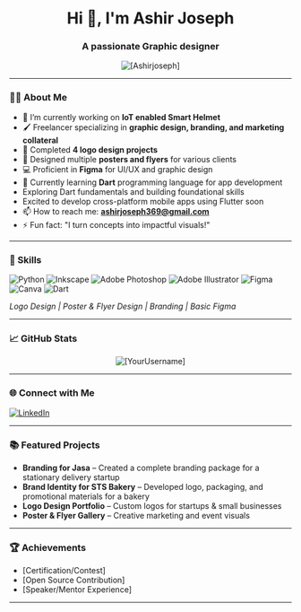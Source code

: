 <h1 align="center">Hi 👋, I'm Ashir Joseph</h1>
<h3 align="center">A passionate Graphic designer</h3>

<p align="center">
  <img src="https://komarev.com/ghpvc/?username=[Ashir Joseph]&label=Profile%20views&color=0e75b6&style=flat" alt="[Ashirjoseph]" />
</p>

---

### 👩‍💻 About Me

- 🔭 I’m currently working on **IoT enabled Smart Helmet**
- 🖌️ Freelancer specializing in **graphic design, branding, and marketing collateral**
- 🎨 Completed **4 logo design projects**
- 📰 Designed multiple **posters and flyers** for various clients
- 💻 Proficient in **Figma** for UI/UX and graphic design
- 🌱 Currently learning **Dart** programming language for app development  
- Exploring Dart fundamentals and building foundational skills  
- Excited to develop cross-platform mobile apps using Flutter soon
- 📫 How to reach me: **ashirjoseph369@gmail.com**
- ⚡ Fun fact: "I turn concepts into impactful visuals!"

---

### 🚀 Skills

![Python](https://img.shields.io/badge/Python-3776AB?style=for-the-badge&logo=python&logoColor=white)
![Inkscape](https://img.shields.io/badge/Inkscape-000000?style=for-the-badge&logo=inkscape&logoColor=white)
![Adobe Photoshop](https://img.shields.io/badge/Adobe_Photoshop-31A8FF?style=for-the-badge&logo=adobephotoshop&logoColor=white)
![Adobe Illustrator](https://img.shields.io/badge/Adobe_Illustrator-FF9A00?style=for-the-badge&logo=adobeillustrator&logoColor=white)
![Figma](https://img.shields.io/badge/Figma-F24E1E?style=for-the-badge&logo=figma&logoColor=white)
![Canva](https://img.shields.io/badge/Canva-00C4CC?style=for-the-badge&logo=canva&logoColor=white)
![Dart](https://img.shields.io/badge/Dart-0175C2?style=for-the-badge&logo=dart&logoColor=white)

*Logo Design | Poster & Flyer Design | Branding | Basic Figma* 

<!-- Add more as relevant -->

---

### 📈 GitHub Stats

<p align="center">
  <img src="https://github-readme-stats.vercel.app/api?username=[YourUsername]&show_icons=true&locale=en" alt="[YourUsername]" />
</p>

---

### 🌐 Connect with Me

[![LinkedIn](https://img.shields.io/badge/LinkedIn--blue?style=for-the-badge&logo=linkedin)](https://www.linkedin.com/in/ashir-joseph-274054267)


---

### 📚 Featured Projects

- **Branding for Jasa** – Created a complete branding package for a stationary delivery startup  
- **Brand Identity for STS Bakery** – Developed logo, packaging, and promotional materials for a bakery  
- **Logo Design Portfolio** – Custom logos for startups & small businesses  
- **Poster & Flyer Gallery** – Creative marketing and event visuals


---

### 🏆 Achievements

- [Certification/Contest]
- [Open Source Contribution]
- [Speaker/Mentor Experience]

---

<!--
Add badges, GIFs, and other assets to personalize your README.
-->

